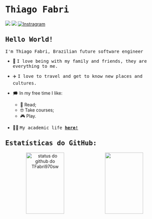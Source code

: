 # <samp>Thiago Fabri

<a href="https://www.linkedin.com/in/thiago-fabri-b125972ba/" target="_blank"><img src="https://img.shields.io/badge/LinkedIn-0077B5?style=for-the-badge&logo=linkedin&logoColor=white"  target="_blank"></a>
 <a href = "thiagofabri73@gmail.com"><img src="https://img.shields.io/badge/Gmail-D14836?style=for-the-badge&logo=gmail&logoColor=white" target="_blank"></a>
 [![Instragram](https://img.shields.io/badge/Instagram-E4405F?style=for-the-badge&logo=instagram&logoColor=white)](https://www.instagram.com/tfabri_/)
## <samp>Hello World!</samp>

<samp>I'm Thiago Fabri, Brazilian future software engineer

- 🏡&nbsp;<samp>I love being with my family and friends, they are everything to me.</samp>
- ✈️&nbsp;<samp>I love to travel and get to know new places and cultures.</samp>

- 🗯️ In my free time I like:
  - 📖 Read;
  - 🤓 Take courses;
  - 🎮 Play.
- 👨‍🎓&nbsp;<samp>My academic life [__here!__](https://github.com/TFabri970sw/list-of-courses-certifications)</samp>

## <samp>Estatísticas do GitHub: </samp>

<div align="center">  
  <img width="49%" height="195px" src="https://github-readme-stats.vercel.app/api?username=TFabri970sw&show_icons=true&count_private=true&hide_border=true&title_color=9745f5&icon_color=9745f5&text_color=FFFFFF&bg_color=000000" alt="status do github do TFabri970sw" /> 
  <img width="49%" height="195px" src="https://github-readme-stats.vercel.app/api/top-langs/?username=TFabri970sw&layout=compact&hide_border=true&title_color=9745f5&text_color=FFFFFF&bg_color=000000" />
